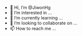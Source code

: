 - 👋 Hi, I’m @JiwonHg
- 👀 I’m interested in ...
- 🌱 I’m currently learning ...
- 💞️ I’m looking to collaborate on ...
- 📫 How to reach me ...

<!---
JiwonHg/JiwonHg is a ✨ special ✨ repository because its `README.md` (this file) appears on your GitHub profile.
You can click the Preview link to take a look at your changes.
--->
